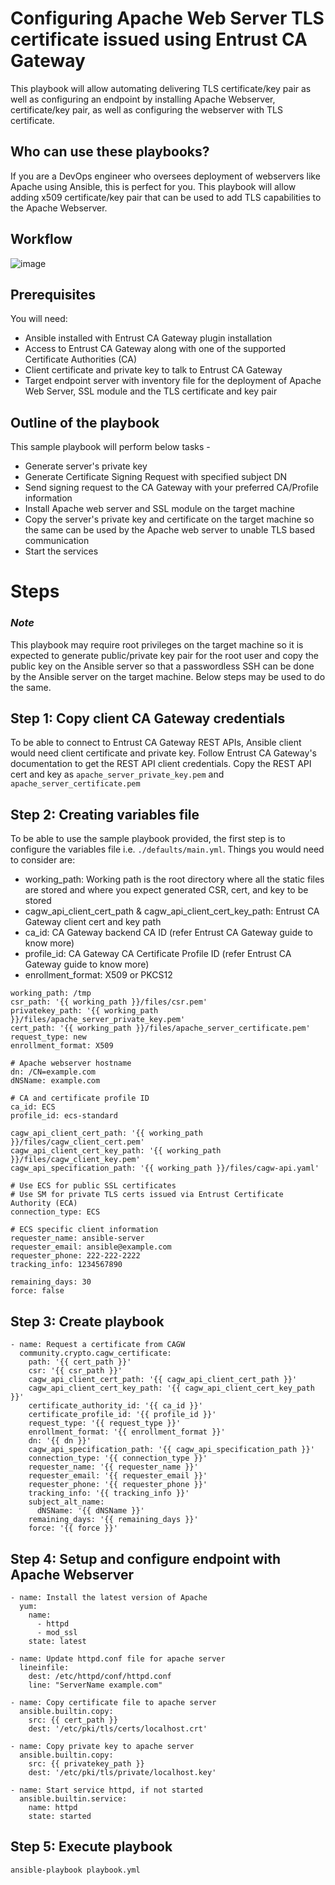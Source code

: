 # Configuring Apache Web Server TLS certificate issued using Entrust CA Gateway
This playbook will allow automating delivering TLS certificate/key pair as well as configuring an endpoint by installing Apache Webserver, certificate/key pair, as well as configuring the webserver with TLS certificate.

## Who can use these playbooks?
If you are a DevOps engineer who oversees deployment of webservers like Apache using Ansible, this is perfect for you.
This playbook will allow adding x509 certificate/key pair that can be used to add TLS capabilities to the Apache Webserver.

## Workflow
![image](https://user-images.githubusercontent.com/98990887/166394855-3f3f151a-b50e-4414-865b-50921b40d195.png)

## Prerequisites
You will need: 
- Ansible installed with Entrust CA Gateway plugin installation
- Access to Entrust CA Gateway along with one of the supported Certificate Authorities (CA)
- Client certificate and private key to talk to Entrust CA Gateway
- Target endpoint server with inventory file for the deployment of Apache Web Server, SSL module and the TLS certificate and key pair

## Outline of the playbook
This sample playbook will perform below tasks -
- Generate server's private key
- Generate Certificate Signing Request with specified subject DN
- Send signing request to the CA Gateway with your preferred CA/Profile information
- Install Apache web server and SSL module on the target machine
- Copy the server's private key and certificate on the target machine so the same can be used by the Apache web server to unable TLS based communication
- Start the services

# Steps
### *Note*
This playbook may require root privileges on the target machine so it is expected to generate public/private key pair for the root user and copy the public key on the Ansible server so that a passwordless SSH can be done by the Ansible server on the target machine.
Below steps may be used to do the same.

## Step 1: Copy client CA Gateway credentials
To be able to connect to Entrust CA Gateway REST APIs, Ansible client would need client certificate and private key.
Follow Entrust CA Gateway's documentation to get the REST API client credentials.
Copy the REST API cert and key as ```apache_server_private_key.pem``` and ```apache_server_certificate.pem```

## Step 2: Creating variables file
To be able to use the sample playbook provided, the first step is to configure the variables file i.e. ``` ./defaults/main.yml ```. Things you would need to consider are:
- working_path: Working path is the root directory where all the static files are stored and where you expect generated CSR, cert, and key to be stored 
- cagw_api_client_cert_path & cagw_api_client_cert_key_path: Entrust CA Gateway client cert and key path
- ca_id: CA Gateway backend CA ID (refer Entrust CA Gateway guide to know more)
- profile_id: CA Gateway CA Certificate Profile ID (refer Entrust CA Gateway guide to know more)
- enrollment_format: X509 or PKCS12 
```
working_path: /tmp
csr_path: '{{ working_path }}/files/csr.pem'
privatekey_path: '{{ working_path }}/files/apache_server_private_key.pem'
cert_path: '{{ working_path }}/files/apache_server_certificate.pem'
request_type: new
enrollment_format: X509

# Apache webserver hostname
dn: /CN=example.com
dNSName: example.com

# CA and certificate profile ID
ca_id: ECS
profile_id: ecs-standard

cagw_api_client_cert_path: '{{ working_path }}/files/cagw_client_cert.pem'
cagw_api_client_cert_key_path: '{{ working_path }}/files/cagw_client_key.pem'
cagw_api_specification_path: '{{ working_path }}/files/cagw-api.yaml'

# Use ECS for public SSL certificates
# Use SM for private TLS certs issued via Entrust Certificate Authority (ECA)
connection_type: ECS

# ECS specific client information
requester_name: ansible-server
requester_email: ansible@example.com
requester_phone: 222-222-2222
tracking_info: 1234567890

remaining_days: 30
force: false
```

## Step 3: Create playbook
```
- name: Request a certificate from CAGW
  community.crypto.cagw_certificate:
    path: '{{ cert_path }}'
    csr: '{{ csr_path }}'
    cagw_api_client_cert_path: '{{ cagw_api_client_cert_path }}'
    cagw_api_client_cert_key_path: '{{ cagw_api_client_cert_key_path }}'
    certificate_authority_id: '{{ ca_id }}'
    certificate_profile_id: '{{ profile_id }}'
    request_type: '{{ request_type }}'
    enrollment_format: '{{ enrollment_format }}'
    dn: '{{ dn }}'
    cagw_api_specification_path: '{{ cagw_api_specification_path }}'
    connection_type: '{{ connection_type }}'
    requester_name: '{{ requester_name }}'
    requester_email: '{{ requester_email }}'
    requester_phone: '{{ requester_phone }}'
    tracking_info: '{{ tracking_info }}'
    subject_alt_name:
      dNSName: '{{ dNSName }}'
    remaining_days: '{{ remaining_days }}'
    force: '{{ force }}'
```
## Step 4: Setup and configure endpoint with Apache Webserver
```
- name: Install the latest version of Apache
  yum:
    name:
      - httpd
      - mod_ssl
    state: latest

- name: Update httpd.conf file for apache server
  lineinfile:
    dest: /etc/httpd/conf/httpd.conf
    line: "ServerName example.com"

- name: Copy certificate file to apache server
  ansible.builtin.copy:
    src: {{ cert_path }}
    dest: '/etc/pki/tls/certs/localhost.crt'

- name: Copy private key to apache server
  ansible.builtin.copy:
    src: {{ privatekey_path }}
    dest: '/etc/pki/tls/private/localhost.key'

- name: Start service httpd, if not started
  ansible.builtin.service:
    name: httpd
    state: started
```
## Step 5: Execute playbook
```
ansible-playbook playbook.yml
```
